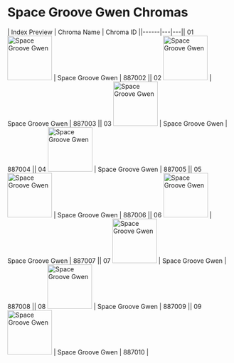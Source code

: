 # Space Groove Gwen Chromas

| Index  Preview | Chroma Name | Chroma ID ||------|---|---|| 01  <img src='https://raw.communitydragon.org/latest/plugins/rcp-be-lol-game-data/global/default/v1/champion-chroma-images/887/887002.png' alt='Space Groove Gwen' width='100'> | Space Groove Gwen | 887002 || 02  <img src='https://raw.communitydragon.org/latest/plugins/rcp-be-lol-game-data/global/default/v1/champion-chroma-images/887/887003.png' alt='Space Groove Gwen' width='100'> | Space Groove Gwen | 887003 || 03  <img src='https://raw.communitydragon.org/latest/plugins/rcp-be-lol-game-data/global/default/v1/champion-chroma-images/887/887004.png' alt='Space Groove Gwen' width='100'> | Space Groove Gwen | 887004 || 04  <img src='https://raw.communitydragon.org/latest/plugins/rcp-be-lol-game-data/global/default/v1/champion-chroma-images/887/887005.png' alt='Space Groove Gwen' width='100'> | Space Groove Gwen | 887005 || 05  <img src='https://raw.communitydragon.org/latest/plugins/rcp-be-lol-game-data/global/default/v1/champion-chroma-images/887/887006.png' alt='Space Groove Gwen' width='100'> | Space Groove Gwen | 887006 || 06  <img src='https://raw.communitydragon.org/latest/plugins/rcp-be-lol-game-data/global/default/v1/champion-chroma-images/887/887007.png' alt='Space Groove Gwen' width='100'> | Space Groove Gwen | 887007 || 07  <img src='https://raw.communitydragon.org/latest/plugins/rcp-be-lol-game-data/global/default/v1/champion-chroma-images/887/887008.png' alt='Space Groove Gwen' width='100'> | Space Groove Gwen | 887008 || 08  <img src='https://raw.communitydragon.org/latest/plugins/rcp-be-lol-game-data/global/default/v1/champion-chroma-images/887/887009.png' alt='Space Groove Gwen' width='100'> | Space Groove Gwen | 887009 || 09  <img src='https://raw.communitydragon.org/latest/plugins/rcp-be-lol-game-data/global/default/v1/champion-chroma-images/887/887010.png' alt='Space Groove Gwen' width='100'> | Space Groove Gwen | 887010 |